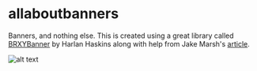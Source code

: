 # allaboutbanners
Banners, and nothing else.
This is created using a great library called [BRXYBanner](https://github.com/bryx-inc/BRYXBanner) by Harlan Haskins along with help from Jake Marsh's [article](http://littlebitesofcocoa.com).

![alt text](http://i.imgur.com/yN6M8e1.png "Make sure to keep Bruce calm at all times.")